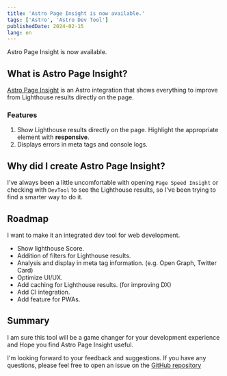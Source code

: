 ```yaml
---
title: 'Astro Page Insight is now available.'
tags: ['Astro', 'Astro Dev Tool']
publishedDate: 2024-02-15
lang: en
---
```


Astro Page Insight is now available.

## What is Astro Page Insight?

[Astro Page Insight](https://www.npmjs.com/package/astro-page-insight) is an Astro integration that shows everything to improve from Lighthouse results directly on the page.

### Features

1. Show Lighthouse results directly on the page. Highlight the appropriate element with **responsive**.
2. Displays errors in meta tags and console logs.

## Why did I create Astro Page Insight?

I've always been a little uncomfortable with opening `Page Speed Insight` or checking with `DevTool` to see the Lighthouse results, so I've been trying to find a smarter way to do it.

## Roadmap

I want to make it an integrated dev tool for web development.

-   Show lighthouse Score.
-   Addition of filters for Lighthouse results.
-   Analysis and display in meta tag information. (e.g. Open Graph, Twitter Card)
-   Optimize UI/UX.
-   Add caching for Lighthouse results. (for improving DX)
-   Add CI integration.
-   Add feature for PWAs.

## Summary

I am sure this tool will be a game changer for your development experience and Hope you find Astro Page Insight useful.

I'm looking forward to your feedback and suggestions. If you have any questions, please feel free to open an issue on the [GitHub repository](https://github.com/ktym4a/astro-page-insight)
